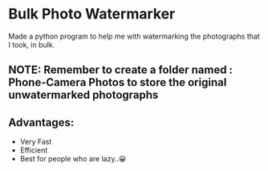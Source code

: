 # Bulk Photo Watermarker

Made a python program to help me with watermarking the photographs that I took, in bulk.

## NOTE: Remember to create a folder named : Phone-Camera Photos to store the original unwatermarked photographs

## Advantages:
* Very Fast
* Efficient
* Best for people who are lazy..😀
